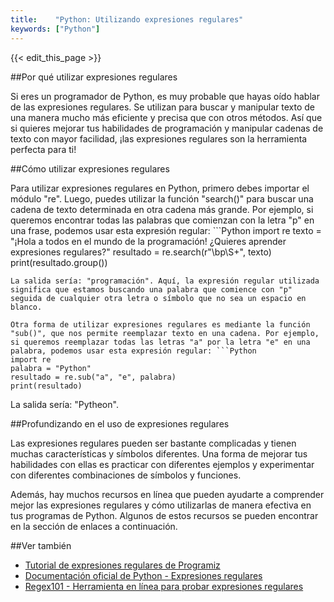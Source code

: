 ```yaml
---
title:    "Python: Utilizando expresiones regulares"
keywords: ["Python"]
---
```


{{< edit_this_page >}}

##Por qué utilizar expresiones regulares

Si eres un programador de Python, es muy probable que hayas oído hablar de las expresiones regulares. Se utilizan para buscar y manipular texto de una manera mucho más eficiente y precisa que con otros métodos. Así que si quieres mejorar tus habilidades de programación y manipular cadenas de texto con mayor facilidad, ¡las expresiones regulares son la herramienta perfecta para ti!

##Cómo utilizar expresiones regulares

Para utilizar expresiones regulares en Python, primero debes importar el módulo "re". Luego, puedes utilizar la función "search()" para buscar una cadena de texto determinada en otra cadena más grande. Por ejemplo, si queremos encontrar todas las palabras que comienzan con la letra "p" en una frase, podemos usar esta expresión regular: ```Python
import re
texto = "¡Hola a todos en el mundo de la programación! ¿Quieres aprender expresiones regulares?"
resultado = re.search(r"\bp\S+", texto)
print(resultado.group())
```
La salida sería: "programación". Aquí, la expresión regular utilizada significa que estamos buscando una palabra que comience con "p" seguida de cualquier otra letra o símbolo que no sea un espacio en blanco.

Otra forma de utilizar expresiones regulares es mediante la función "sub()", que nos permite reemplazar texto en una cadena. Por ejemplo, si queremos reemplazar todas las letras "a" por la letra "e" en una palabra, podemos usar esta expresión regular: ```Python
import re
palabra = "Python"
resultado = re.sub("a", "e", palabra)
print(resultado)
```
La salida sería: "Pytheon".

##Profundizando en el uso de expresiones regulares

Las expresiones regulares pueden ser bastante complicadas y tienen muchas características y símbolos diferentes. Una forma de mejorar tus habilidades con ellas es practicar con diferentes ejemplos y experimentar con diferentes combinaciones de símbolos y funciones.

Además, hay muchos recursos en línea que pueden ayudarte a comprender mejor las expresiones regulares y cómo utilizarlas de manera efectiva en tus programas de Python. Algunos de estos recursos se pueden encontrar en la sección de enlaces a continuación.

##Ver también

- [Tutorial de expresiones regulares de Programiz](https://www.programiz.com/python-programming/regex)
- [Documentación oficial de Python - Expresiones regulares](https://docs.python.org/es/3/howto/regex.html)
- [Regex101 - Herramienta en línea para probar expresiones regulares](https://regex101.com/)